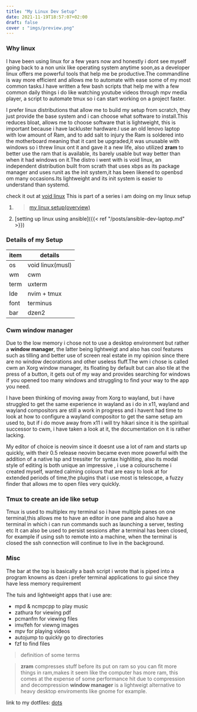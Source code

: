 ```yaml
---
title: "My Linux Dev Setup"
date: 2021-11-19T18:57:07+02:00
draft: false
cover : "imgs/preview.png"
---
```


### Why linux
I have been using linux for a few years now and honestly i dont see myself going back to a non unix like operating system anytime soon,as a developer linux offers me powerful tools that help me be productive.The commandline is way more efficient and allows me to automate with ease some of my most common tasks.I have written a few bash scripts that help me with a few common daily things i do like watching youtube videos through mpv media player, a script to automate tmux so i can start working on a project faster.

 I prefer linux distributions that allow me to build my setup from scratch, they just provide the base system and i can choose what software to install.This reduces bloat, allows me to choose software that is lightweight, this is important because i have lackluster hardware.I use an old lenovo laptop with low  amount of Ram, and to add salt to injury the Ram is soldered into the motherboard meaning that it cant be upgraded,it was unusable with windows so i threw linux ont it and gave it a new life, also utilized **zram** to better use the ram that is available, its barely usable but way better than when it had windows on it.The distro i went with is void linux, an independent distribution built from scrath that uses xbps as its package manager and uses runit as the init system,it has been likened to openbsd om many occasions.Its lightweight and its init system is easier to understand than systemd.

check it out at [void linux](https://voidlinux.org/)
This is part of a series i am doing on my linux setup
1.  > [my linux setup(overview)](#)
2. [setting up linux using ansible]({{< ref "/posts/ansible-dev-laptop.md" >}})
### Details of my Setup

| item  | details          |
| ----- | --------         |
| os    | void linux(musl) |
| wm    | cwm              |
| term  | uxterm           |
| Ide   | nvim + tmux      |
| font  | terminus         |
| bar   | dzen2            |


### Cwm window manager

Due to the low memory i chose not to use a desktop environment but rather a **window manager**, the latter being lightweigt and also has cool features such as tilling and better use of screen real estate in my opinion since there are no window decorations and other useless fluff.The wm i chose is called cwm an Xorg window manager, its floating by default but can also tile at the press of a button, it gets out of my way and provides searching for windows if you opened too many windows and struggling to find your way to the app you need.

 I have been thinking of moving away from Xorg to wayland, but i have struggled to get the same experience in wayland as i do in x11, wayland and wayland compositors are still a work in progress and i havent had time to look at how to configure a wayland compositor to get the same setup am used to, but if i do move away from x11 i will try hikari since it is the spiritual successor to cwm, i have taken a look at it, the documentation on it is rather lacking.

My editor of choice is neovim since it doesnt use a lot of ram and starts up quickly, with their 0.5 release neovim became even more powerful with the addition of a native lsp and tressiter for syntax highliting, also its modal style of editing is both unique an impressive , i use a colourscheme i created myself, wanted calming colours that are easy to look at for extended periods of time,the plugins that i use most is telescope, a fuzzy finder that allows me to open files very quickly.

### Tmux to create an ide like setup
Tmux is used to multiplex my terminal so i have multiple panes on one terminal,this allows me to have an editor in one pane and also have a terminal in which i can run commands such as launching a server, testing etc
It can also be used to persist sessions after a terminal has been closed, for example if using ssh to remote into a machine, when the terminal is closed the ssh connection will continue to live in the background.

### Misc
The bar at the top is basically a bash script i wrote that is piped into a program knowns as dzen
i prefer terminal applications to gui since they have less memory requirement

The tuis and lightweight apps that i use are:
- mpd & ncmpcpp to play music
- zathura for viewing pdf
- pcmanfm for viewing files 
- imv/feh for viewng images
- mpv for playing videos
- autojump to quickly go to directories
- fzf to find files

> definition of some terms

  >**zram** compresses stuff before its put on ram so you can fit more things in ram,makes it seem like the computer has more ram, this comes at the expense of some performance hit due to compression and decompression
  **window manager** is a lightweigt alternative to heavy desktop enviroments like gnome for example.




link to my dotfiles: [dots](https://github.com/modisek/dotfiles)
